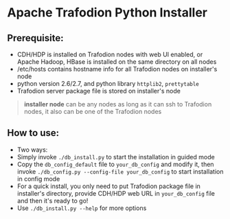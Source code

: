 # Apache Trafodion Python Installer

## Prerequisite:

- CDH/HDP is installed on Trafodion nodes with web UI enabled, or Apache Hadoop, HBase is installed on the same directory on all nodes
- /etc/hosts contains hostname info for all Trafodion nodes on installer's node
- python version 2.6/2.7, and python library `httplib2`, `prettytable`
- Trafodion server package file is stored on installer's node
> **installer node** can be any nodes as long as it can ssh to Trafodion nodes, it also can be one of the Trafodion nodes

## How to use:
- Two ways:
 - Simply invoke `./db_install.py` to start the installation in guided mode
  - Copy the `db_config_default` file to `your_db_config` and modify it, then invoke `./db_config.py --config-file your_db_config` to start installation in config mode
  - For a quick install, you only need to put Trafodion package file in installer's directory, provide CDH/HDP web URL in `your_db_config` file and then it's ready to go!
  - Use `./db_install.py --help` for more options
